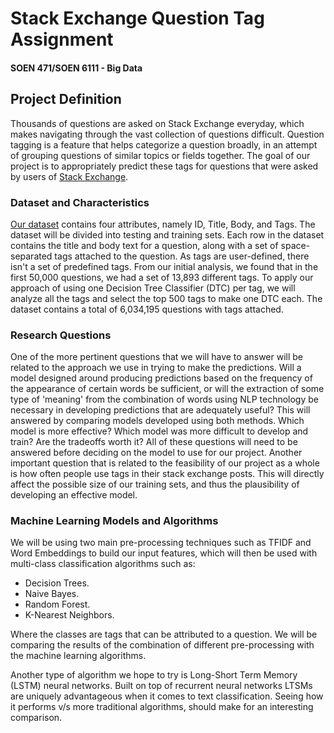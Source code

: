 # Stack Exchange Question Tag Assignment
#### SOEN 471/SOEN 6111 - Big Data

## Project Definition
Thousands of questions are asked on Stack Exchange everyday, which makes navigating through the vast collection of questions difficult. Question tagging is a feature that helps categorize a question broadly, in an attempt of grouping questions of similar topics or fields together. The goal of our project is to appropriately predict these tags for questions that were asked by users of [Stack Exchange](https://stackexchange.com).

### Dataset and Characteristics
[Our dataset](https://www.kaggle.com/c/facebook-recruiting-iii-keyword-extraction/) contains four attributes, namely ID, Title, Body, and Tags. The dataset will be divided into testing and training sets. Each row in the dataset contains the title and body text for a question, along with a set of space-separated tags attached to the question. As tags are user-defined, there isn't a set of predefined tags. From our initial analysis, we found that in the first 50,000 questions, we had a set of 13,893 different tags. To apply our approach of using one Decision Tree Classifier (DTC) per tag, we will analyze all the tags and select the top 500 tags to make one DTC each. The dataset contains a total of 6,034,195 questions with tags attached.

### Research Questions
One of the more pertinent questions that we will have to answer will be related to the approach we use in trying to make the predictions. Will a model designed around producing predictions based on the frequency of the appearance of certain words be sufficient, or will the extraction of some type of 'meaning' from the combination of words using NLP technology be necessary in developing predictions that are adequately useful?
This will answered by comparing models developed using both methods. Which model is more effective? Which model was more difficult to develop and train? Are the tradeoffs worth it? All of these questions will need to be answered before deciding on the model to use for our project. Another important question that is related to the feasibility of our project as a whole is how often people use tags in their stack exchange posts. This will directly affect the possible size of our training sets, and thus the plausibility of developing an effective model. 

### Machine Learning Models and Algorithms
We will be using two main pre-processing techniques such as TFIDF and Word Embeddings to build our input features, which will then be used with multi-class classification algorithms such as: 

* Decision Trees.
* Naive Bayes.
* Random Forest.
* K-Nearest Neighbors.

Where the classes are tags that can be attributed to a question. We will be comparing the results of the combination of different pre-processing with the machine learning algorithms.  

Another type of algorithm we hope to try is Long-Short Term Memory (LSTM) neural networks. Built on top of recurrent neural networks LTSMs are uniquely advantageous when it comes to text classification. Seeing how it performs v/s more traditional algorithms, should make for an interesting comparison. 
